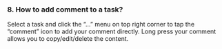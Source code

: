 ### 8. How to add comment to a task?
Select a task and click the “...” menu on top right corner to tap the “comment” icon to add your comment directly. Long press your comment allows you to copy/edit/delete the content.
